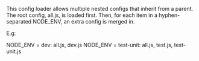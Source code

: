 This config loader allows multiple nested configs that
inherit from a parent. The root config, all.js, is loaded
first. Then, for each item in a hyphen-separated NODE_ENV,
an extra config is merged in.

E.g:

NODE_ENV = dev: all.js, dev.js
NODE_ENV = test-unit: all.js, test.js, test-unit.js

